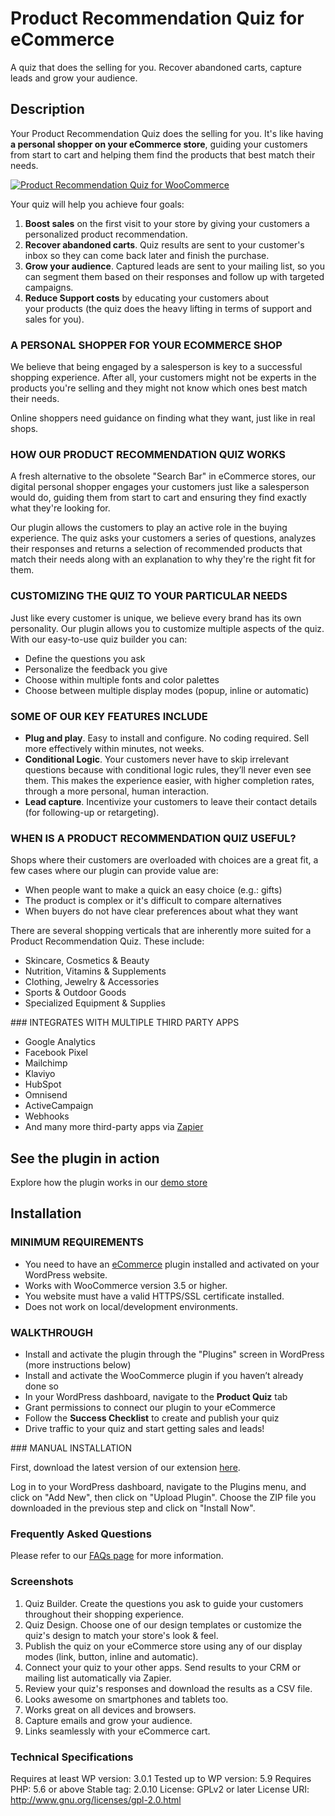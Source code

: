 # Product Recommendation Quiz for eCommerce

A quiz that does the selling for you. Recover abandoned carts, capture leads and grow your audience.

## Description

Your Product Recommendation Quiz does the selling for you. It's like having **a personal shopper on your eCommerce store**, guiding your customers from start to cart and helping them find the products that best match their needs.

[![Product Recommendation Quiz for WooCommerce](https://img.youtube.com/vi/SX-BZBl1PFw/0.jpg)](http://www.youtube.com/watch?v=SX-BZBl1PFw)

Your quiz will help you achieve four goals:

1. **Boost sales** on the first visit to your store by giving your customers a personalized product recommendation.
2. **Recover abandoned carts**. Quiz results are sent to your customer's inbox so they can come back later and finish the purchase.
3. **Grow your audience**. Captured leads are sent to your mailing list, so you can segment them based on their responses and follow up with targeted campaigns.
4. **Reduce Support costs** by educating your customers about your products (the quiz does the heavy lifting in terms of support and sales for you).

### A PERSONAL SHOPPER FOR YOUR ECOMMERCE SHOP

We believe that being engaged by a salesperson is key to a successful shopping experience. After all, your customers might not be experts in the products you're selling and they might not know which ones best match their needs.

Online shoppers need guidance on finding what they want, just like in real shops.

### HOW OUR PRODUCT RECOMMENDATION QUIZ WORKS

A fresh alternative to the obsolete "Search Bar" in eCommerce stores, our digital personal shopper engages your customers just like a salesperson would do, guiding them from start to cart and ensuring they find exactly what they're looking for.

Our plugin allows the customers to play an active role in the buying experience. The quiz asks your customers a series of questions, analyzes their responses and returns a selection of recommended products that match their needs along with an explanation to why they're the right fit for them.

### CUSTOMIZING THE QUIZ TO YOUR PARTICULAR NEEDS

Just like every customer is unique, we believe every brand has its own personality. Our plugin allows you to customize multiple aspects of the quiz. With our easy-to-use quiz builder you can:

* Define the questions you ask
* Personalize the feedback you give
* Choose within multiple fonts and color palettes
* Choose between multiple display modes (popup, inline or automatic)

### SOME OF OUR KEY FEATURES INCLUDE

* **Plug and play**. Easy to install and configure. No coding required. Sell more effectively within minutes, not weeks.
* **Conditional Logic**. Your customers never have to skip irrelevant questions because with conditional logic rules, they’ll never even see them. This makes the experience easier, with higher completion rates, through a more personal, human interaction.
* **Lead capture**. Incentivize your customers to leave their contact details (for following-up or retargeting).

### WHEN IS A PRODUCT RECOMMENDATION QUIZ USEFUL?

Shops where their customers are overloaded with choices are a great fit, a few cases where our plugin can provide value are:

* When people want to make a quick an easy choice (e.g.: gifts)
* The product is complex or it's difficult to compare alternatives
* When buyers do not have clear preferences about what they want

There are several shopping verticals that are inherently more suited for a Product Recommendation Quiz. These include:

* Skincare, Cosmetics & Beauty
* Nutrition, Vitamins & Supplements
* Clothing, Jewelry & Accessories
* Sports & Outdoor Goods
* Specialized Equipment & Supplies

### INTEGRATES WITH MULTIPLE THIRD PARTY APPS

* Google Analytics
* Facebook Pixel
* Mailchimp
* Klaviyo
* HubSpot
* Omnisend
* ActiveCampaign
* Webhooks
* And many more third-party apps via [Zapier](https://zapier.com/ "Connect your apps and automate workflows")

## See the plugin in action

Explore how the plugin works in our [demo store](https://woo.revenuehunt.com/ "Demo Skincare Store with Quiz")


## Installation

### MINIMUM REQUIREMENTS

* You need to have an [eCommerce](https://wordpress.org/plugins/woocommerce/ "Open-source eCommerce for WordPress") plugin installed and activated on your WordPress website.
* Works with WooCommerce version 3.5 or higher.
* You website must have a valid HTTPS/SSL certificate installed.
* Does not work on local/development environments.

### WALKTHROUGH

* Install and activate the plugin through the "Plugins" screen in WordPress (more instructions below)
* Install and activate the WooCommerce plugin if you haven’t already done so
* In your WordPress dashboard, navigate to the **Product Quiz** tab
* Grant permissions to connect our plugin to your eCommerce
* Follow the **Success Checklist** to create and publish your quiz
* Drive traffic to your quiz and start getting sales and leads!

### MANUAL INSTALLATION

First, download the latest version of our extension [here](https://revenuehunt.com/product-recommendation-quiz-woocommerce/ "Product Recommendation Quiz for eCommerce").

Log in to your WordPress dashboard, navigate to the Plugins menu, and click on "Add New", then click on "Upload Plugin". Choose the ZIP file you downloaded in the previous step and click on "Install Now".

### Frequently Asked Questions

Please refer to our [FAQs page](https://revenuehunt.com/faqs/ "Frequently Asked Questions") for more information.

### Screenshots

1. Quiz Builder. Create the questions you ask to guide your customers throughout their shopping experience.
2. Quiz Design. Choose one of our design templates or customize the quiz's design to match your store's look & feel. 
3. Publish the quiz on your eCommerce store using any of our display modes (link, button, inline and automatic).
4. Connect your quiz to your other apps. Send results to your CRM or mailing list automatically via Zapier.
5. Review your quiz's responses and download the results as a CSV file.
6. Looks awesome on smartphones and tablets too.
7. Works great on all devices and browsers.
8. Capture emails and grow your audience.
9. Links seamlessly with your eCommerce cart.

### Technical Specifications

Requires at least WP version: 3.0.1
Tested up to WP version: 5.9
Requires PHP: 5.6 or above
Stable tag: 2.0.10
License: GPLv2 or later
License URI: http://www.gnu.org/licenses/gpl-2.0.html